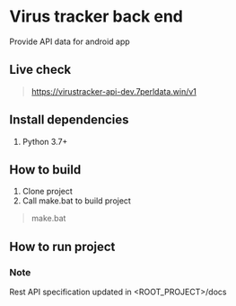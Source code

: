 # Virus tracker back end

Provide API data for android app

## Live check
> https://virustracker-api-dev.7perldata.win/v1

## Install dependencies
1. Python 3.7+

## How to build
1. Clone project
2. Call make.bat to build project
> make.bat

## How to run project

### Note
Rest API specification updated in <ROOT_PROJECT>/docs
##
